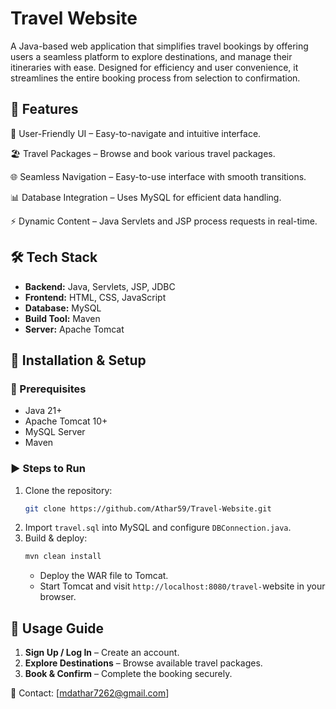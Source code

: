 # Travel Website

A Java-based web application that simplifies travel bookings by offering users a seamless platform to explore destinations, and manage their itineraries with ease. Designed for efficiency and user convenience, it streamlines the entire booking process from selection to confirmation.

## 🚀 Features

🎨 User-Friendly UI – Easy-to-navigate and intuitive interface.

🏖️ Travel Packages – Browse and book various travel packages.

🌐 Seamless Navigation – Easy-to-use interface with smooth transitions.

📊 Database Integration – Uses MySQL for efficient data handling.

⚡ Dynamic Content – Java Servlets and JSP process requests in real-time.

## 🛠 Tech Stack

- **Backend:** Java, Servlets, JSP, JDBC
- **Frontend:** HTML, CSS, JavaScript
- **Database:** MySQL
- **Build Tool:** Maven
- **Server:** Apache Tomcat

## 🚀 Installation & Setup

### 📌 Prerequisites

- Java 21+
- Apache Tomcat 10+
- MySQL Server
- Maven

### ▶️ Steps to Run

1. Clone the repository:
   ```sh
   git clone https://github.com/Athar59/Travel-Website.git
   ```
2. Import `travel.sql` into MySQL and configure `DBConnection.java`.
3. Build & deploy:
   ```sh
   mvn clean install
   ```
   - Deploy the WAR file to Tomcat.
   - Start Tomcat and visit `http://localhost:8080/travel-`website in your browser.

## 📖 Usage Guide

1. **Sign Up / Log In** – Create an account.
2. **Explore Destinations** – Browse available travel packages.
3. **Book & Confirm** – Complete the booking securely.

📩 Contact: [[mdathar7262@gmail.com](mailto\:mdathar7262@gmail.com)]

